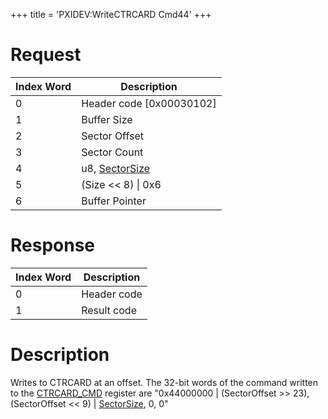 +++
title = 'PXIDEV:WriteCTRCARD Cmd44'
+++

# Request

| Index Word | Description                                                   |
|------------|---------------------------------------------------------------|
| 0          | Header code \[0x00030102\]                                    |
| 1          | Buffer Size                                                   |
| 2          | Sector Offset                                                 |
| 3          | Sector Count                                                  |
| 4          | u8, [SectorSize](Gamecard_Services_PXI#SectorSize "wikilink") |
| 5          | (Size \<\< 8) \| 0x6                                          |
| 6          | Buffer Pointer                                                |

# Response

| Index Word | Description |
|------------|-------------|
| 0          | Header code |
| 1          | Result code |

# Description

Writes to CTRCARD at an offset. The 32-bit words of the command written
to the [CTRCARD_CMD](CTRCARD_Registers#CTRCARD_CMD "wikilink") register
are "0x44000000 \| (SectorOffset \>\> 23), (SectorOffset \<\< 9) \|
[SectorSize](Gamecard_Services_PXI#SectorSize "wikilink"), 0, 0"